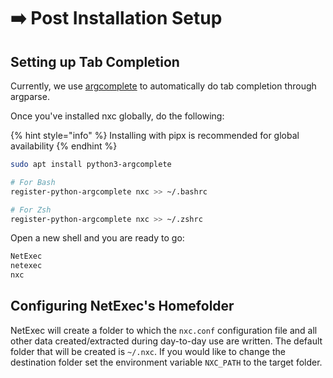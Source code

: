# ➡️ Post Installation Setup

## Setting up Tab Completion

Currently, we use [argcomplete](https://github.com/kislyuk/argcomplete) to automatically do tab completion through argparse.

Once you've installed nxc globally, do the following:

{% hint style="info" %}
Installing with pipx is recommended for global availability
{% endhint %}

```bash
sudo apt install python3-argcomplete

# For Bash
register-python-argcomplete nxc >> ~/.bashrc

# For Zsh
register-python-argcomplete nxc >> ~/.zshrc
```

Open a new shell and you are ready to go:

```bash
NetExec
netexec
nxc
```

## Configuring NetExec's Homefolder

NetExec will create a folder to which the `nxc.conf` configuration file and all other data created/extracted during day-to-day use are written. The default folder that will be created is `~/.nxc`. If you would like to change the destination folder set the environment variable `NXC_PATH` to the target folder.
